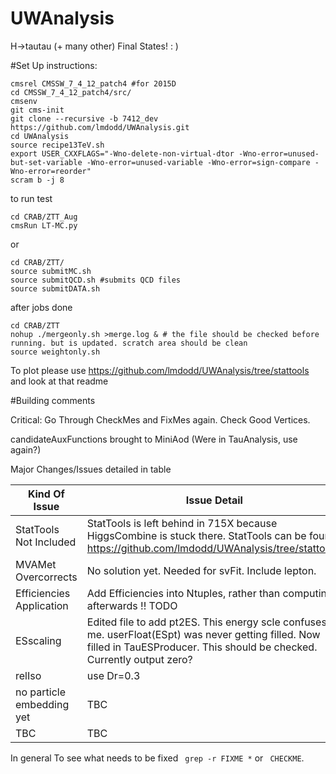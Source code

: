 UWAnalysis
==========

H->tautau (+ many other) Final States! : )


#Set Up instructions:

```
cmsrel CMSSW_7_4_12_patch4 #for 2015D
cd CMSSW_7_4_12_patch4/src/
cmsenv
git cms-init 
git clone --recursive -b 7412_dev https://github.com/lmdodd/UWAnalysis.git   
cd UWAnalysis
source recipe13TeV.sh
export USER_CXXFLAGS="-Wno-delete-non-virtual-dtor -Wno-error=unused-but-set-variable -Wno-error=unused-variable -Wno-error=sign-compare -Wno-error=reorder"
scram b -j 8
```
to run test

```
cd CRAB/ZTT_Aug
cmsRun LT-MC.py
```

or

```
cd CRAB/ZTT/
source submitMC.sh
source submitQCD.sh #submits QCD files
source submitDATA.sh
```

after jobs done

```
cd CRAB/ZTT
nohup ./mergeonly.sh >merge.log & # the file should be checked before running. but is updated. scratch area should be clean
source weightonly.sh 
```

To plot please use https://github.com/lmdodd/UWAnalysis/tree/stattools and look at that readme




#Building comments

Critical: Go Through CheckMes and FixMes again. Check Good Vertices.

candidateAuxFunctions brought to MiniAod (Were in TauAnalysis, use again?)

Major Changes/Issues detailed in table

| Kind Of Issue  | Issue Detail |
| ------------- | ------------- |
| StatTools Not Included  | StatTools is left behind in 715X because HiggsCombine is stuck there. StatTools can be found https://github.com/lmdodd/UWAnalysis/tree/stattools.  |
| MVAMet Overcorrects | No solution yet. Needed for svFit. Include lepton. |
| Efficiencies Application | Add Efficiencies into Ntuples, rather than computing afterwards !! TODO|
| ESscaling | Edited file to add pt2ES. This energy scle confuses me. userFloat(ESpt) was never getting filled. Now filled in TauESProducer. This should be checked. Currently output zero? |
| relIso | use Dr=0.3 | 
| no particle embedding yet | TBC |
| TBC | TBC |

In general To see what needs to be fixed ``` grep -r FIXME *``` or ``` CHECKME```. 


